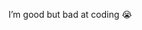 I’m good but bad at coding 😭

<!---
sylvestergah/sylvestergah is a ✨ special ✨ repository because its `README.md` (this file) appears on your GitHub profile.
You can click the Preview link to take a look at your changes.
--->
